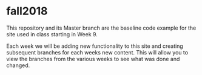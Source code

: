 # fall2018

This repository and its Master branch are the baseline code example for the site used in class starting in Week 9. 

Each week we will be adding new functionality to this site and creating subsequent branches for each weeks new content. This will allow you to view the branches from the various weeks to see what was done and changed.